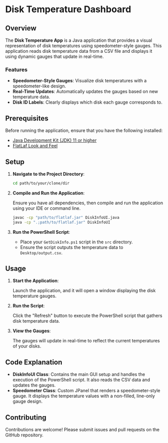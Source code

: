 # Disk Temperature Dashboard

## Overview

The **Disk Temperature App** is a Java application that provides a visual representation of disk temperatures using speedometer-style gauges. This application reads disk temperature data from a CSV file and displays it using dynamic gauges that update in real-time.

### Features

- **Speedometer-Style Gauges**: Visualize disk temperatures with a speedometer-like design.
- **Real-Time Updates**: Automatically updates the gauges based on new temperature data.
- **Disk ID Labels**: Clearly displays which disk each gauge corresponds to.

## Prerequisites

Before running the application, ensure that you have the following installed:

- [Java Development Kit (JDK) 11 or higher](https://www.oracle.com/java/technologies/javase-jdk11-downloads.html)
- [FlatLaf Look and Feel](https://www.formdev.com/flatlaf/)

## Setup

1. **Navigate to the Project Directory**:

   ```bash
   cd path/to/your/clone/dir
   ```

2. **Compile and Run the Application**:

   Ensure you have all dependencies, then compile and run the application using your IDE or command line.

   ```bash
   javac -cp "path/to/flatlaf.jar" DiskInfoUI.java
   java -cp ".;path/to/flatlaf.jar" DiskInfoUI
   ```

3. **Run the PowerShell Script**:

   - Place your `GetDiskInfo.ps1` script in the `src` directory.
   - Ensure the script outputs the temperature data to `Desktop/output.csv`.

## Usage

1. **Start the Application**:
   
   Launch the application, and it will open a window displaying the disk temperature gauges.

2. **Run the Script**:
   
   Click the "Refresh" button to execute the PowerShell script that gathers disk temperature data.

3. **View the Gauges**:
   
   The gauges will update in real-time to reflect the current temperatures of your disks.

## Code Explanation

- **DiskInfoUI Class**: Contains the main GUI setup and handles the execution of the PowerShell script. It also reads the CSV data and updates the gauges.
- **Speedometer Class**: Custom JPanel that renders a speedometer-style gauge. It displays the temperature values with a non-filled, line-only gauge design.

## Contributing

Contributions are welcome! Please submit issues and pull requests on the GitHub repository.
